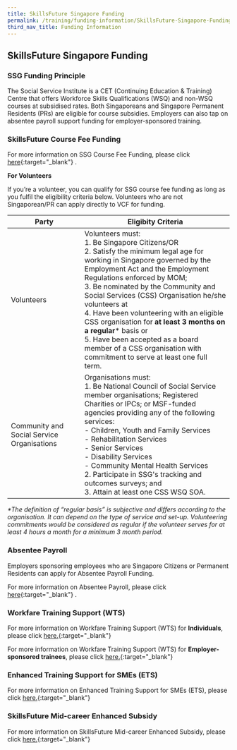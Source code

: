 ```yaml
---
title: SkillsFuture Singapore Funding
permalink: /training/funding-information/SkillsFuture-Singapore-Funding/
third_nav_title: Funding Information
---
```



## SkillsFuture Singapore Funding

### SSG Funding Principle

The Social Service Institute is a CET (Continuing Education & Training) Centre that offers Workforce Skills Qualifications (WSQ) and non-WSQ courses at subsidised rates. Both Singaporeans and Singapore Permanent Residents (PRs) are eligible for course subsidies. Employers can also tap on absentee payroll support funding for employer-sponsored training.

### SkillsFuture Course Fee Funding

For more information on SSG Course Fee Funding, please click  [here](http://www.wda.gov.sg/content/wdawebsite/L101-ForIndividuals/L702-WorkerBasedFund.html){:target="_blank"}   .  
  
**For Volunteers**  
  
If you’re a volunteer, you can qualify for SSG course fee funding as long as you fulfil the eligibility criteria below. Volunteers who are not Singaporean/PR can apply directly to VCF for funding.  
  
  
|Party| Eligibity Criteria |
|--|--|
| Volunteers | Volunteers must: <br>1.  Be Singapore Citizens/OR <br> 2.  Satisfy the minimum legal age for working in Singapore governed by the Employment Act and the Employment Regulations enforced by MOM; <br> 3.  Be nominated by the Community and Social Services (CSS) Organisation he/she volunteers at <br> 4.  Have been volunteering with an eligible CSS organisation for  **at least 3 months on a regular***  basis or <br> 5.  Have been accepted as a board member of a CSS organisation with commitment to serve at least one full term.|
|Community and Social Service Organisations|Organisations must: <br>1.  Be National Council of Social Service member organisations; Registered Charities or IPCs; or MSF-funded agencies providing any of the following services: <br>  -   Children, Youth and Family Services <br>  -   Rehabilitation Services <br>  -   Senior Services <br>   -   Disability Services <br>   -   Community Mental Health Services <br> 2.  Participate in SSG's tracking and outcomes surveys; and <br> 3.  Attain at least one CSS WSQ SOA.|
  
 _*The definition of “regular basis” is subjective and differs according to the organisation. It can depend on the type of service and set-up. Volunteering commitments would be considered as regular if the volunteer serves for at least 4 hours a month for a minimum 3 month period._   

### Absentee Payroll

Employers sponsoring employees who are Singapore Citizens or Permanent Residents can apply for Absentee Payroll Funding.  
  
For more information on Absentee Payroll, please click [here](https://www.skillsconnect.gov.sg/sop/portal/e-Services/For%20Employers/AbsenteePayroll.jsp){:target="_blank"}   .


### Workfare Training Support (WTS)

For more information on Workfare Training Support (WTS) for  **Individuals**, please click  [here.](http://www.wsg.gov.sg/programmes-and-initiatives/workfare-training-support-individuals.html){:target="_blank"}     
  
For more information on Workfare Training Support (WTS) for  **Employer-sponsored trainees**, please click  [here.](http://www.wsg.gov.sg/programmes-and-initiatives/workfare-training-support-employers.html?_ga=2.80360663.1377189313.1515744751-1016142310.1503562690){:target="_blank"}   

###   Enhanced Training Support for SMEs (ETS)

For more information on Enhanced Training Support for SMEs (ETS), please click  [here.](http://www.ssg.gov.sg/programmes-and-initiatives/funding/enhanced-training-support-for-smes1.html){:target="_blank"}   

###   SkillsFuture Mid-career Enhanced Subsidy

For more information on SkillsFuture Mid-career Enhanced Subsidy, please click  [here.](http://www.skillsfuture.sg/enhancedsubsidy){:target="_blank"}   


